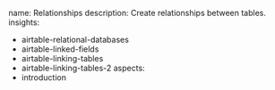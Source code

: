 name: Relationships
description: Create relationships between tables.
insights:
  - airtable-relational-databases
  - airtable-linked-fields
  - airtable-linking-tables
  - airtable-linking-tables-2
aspects:
  - introduction
 
